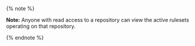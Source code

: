{% note %}

**Note:** Anyone with read access to a repository can view the active rulesets operating on that repository.

{% endnote %}